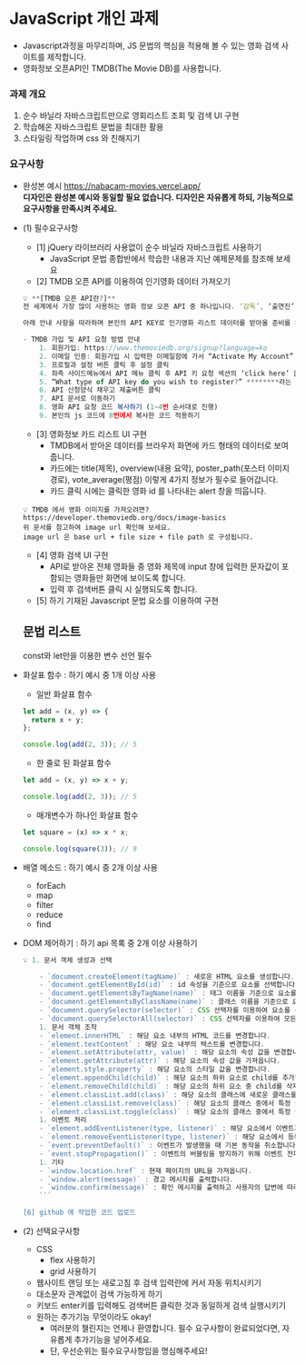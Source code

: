 # JavaScript 개인 과제

- Javascript과정을 마무리하며, JS 문법의 핵심을 적용해 볼 수 있는 영화 검색 사이트를 제작합니다.
- 영화정보 오픈API인 TMDB(The Movie DB)를 사용합니다.

### 과제 개요

1. 순수 바닐라 자바스크립트만으로 영회리스트 조회 및 검색 UI 구현
2. 학습해온 자바스크립트 문법을 최대한 활용
3. 스타일링 작업하며 css 와 친해지기

### 요구사항

- 완성본 예시
  https://nabacam-movies.vercel.app/<br>
  **디자인은 완성본 예시와 동일할 필요 없습니다. 디자인은 자유롭게 하되, 기능적으로 요구사항을 만족시켜 주세요.**
- (1) 필수요구사항

  - [1] jQuery 라이브러리 사용없이 순수 바닐라 자바스크립트 사용하기
    - JavaScript 문법 종합반에서 학습한 내용과 지난 예제문제를 참조해 보세요
  - [2] TMDB 오픈 API를 이용하여 인기영화 데이터 가져오기

  ```js
  💡 **[TMDB 오픈 API란?]**
  전 세계에서 가장 많이 사용하는 영화 정보 오픈 API 중 하나입니다. ‘감독’, ‘출연진’, 포스터’ 등 다양한 서비스를 대부분 무료로 제공합니다.

  아래 안내 사항을 따라하며 본인의 API KEY로 인기영화 리스트 데이터를 받아올 준비를 해보세요.

  - TMDB 가입 및 API 요청 방법 안내
      1. 회원가입: https://www.themoviedb.org/signup?language=ko
      2. 이메일 인증: 회원가입 시 입력한 이메일함에 가서 “Activate My Account” 버튼 클릭 후 로그인
      3. 프로필과 설정 버튼 클릭 후 설정 클릭
      4. 좌측 사이드메뉴에서 API 메뉴 클릭 후 API 키 요청 섹션의 ‘click here’ 클릭
      5. “What type of API key do you wish to register?” ********라는 질문에 Developer 클릭 후 동의
      6. API 신청양식 채우고 제출버튼 클릭
      7. API 문서로 이동하기
      8. 영화 API 요청 코드 복사하기 (1~4번 순서대로 진행)
      9. 본인의 js 코드에 8번에서 복사한 코드 적용하기
  ```

  - [3] 영화정보 카드 리스트 UI 구현
    - TMDB에서 받아온 데이터를 브라우저 화면에 카드 형태의 데이터로 보여줍니다.
    - 카드에는 title(제목), overview(내용 요약), poster_path(포스터 이미지 경로), vote_average(평점) 이렇게 4가지 정보가 필수로 들어갑니다.
    - 카드 클릭 시에는 클릭한 영화 id 를 나타내는 alert 창을 띄웁니다.

  ```
  💡 TMDB 에서 영화 이미지를 가져오려면?
  https://developer.themoviedb.org/docs/image-basics
  위 문서를 참고하여 image url 확인해 보세요.
  image url 은 base url + file size + file path 로 구성됩니다.
  ```

  - [4] 영화 검색 UI 구헌
    - API로 받아온 전체 영화들 중 영화 제목에 input 창에 입력한 문자값이 포함되는 영화들만 화면에 보이도록 합니다.
    - 입력 후 검색버튼 클릭 시 실행되도록 합니다.
  - [5] 하기 기재된 Javascript 문법 요소를 이용하여 구현

  ## 문법 리스트

  const와 let만을 이용한 변수 선언 필수

- 화살표 함수 : 하기 예시 중 1개 이상 사용

  - 일반 화살표 함수

  ```js
  let add = (x, y) => {
    return x + y;
  };

  console.log(add(2, 3)); // 5
  ```

  - 한 줄로 된 화살표 함수

  ```js
  let add = (x, y) => x + y;

  console.log(add(2, 3)); // 5
  ```

  - 매개변수가 하나인 화살표 함수

  ```js
  let square = (x) => x * x;

  console.log(square(3)); // 9
  ```

- 배열 메소드 : 하기 예시 중 2개 이상 사용
  - forEach
  - map
  - filter
  - reduce
  - find
- DOM 제어하기 : 하기 api 목록 중 2개 이상 사용하기
  ```js
  💡 1. 문서 객체 생성과 선택

      - `document.createElement(tagName)` : 새로운 HTML 요소를 생성합니다.
      - `document.getElementById(id)` : id 속성을 기준으로 요소를 선택합니다.
      - `document.getElementsByTagName(name)` : 태그 이름을 기준으로 요소를 선택합니다.
      - `document.getElementsByClassName(name)` : 클래스 이름을 기준으로 요소를 선택합니다.
      - `document.querySelector(selector)` : CSS 선택자를 이용하여 요소를 선택합니다.
      - `document.querySelectorAll(selector)` : CSS 선택자를 이용하여 모든 요소를 선택합니다.
      1. 문서 객체 조작
      - `element.innerHTML` : 해당 요소 내부의 HTML 코드를 변경합니다.
      - `element.textContent` : 해당 요소 내부의 텍스트를 변경합니다.
      - `element.setAttribute(attr, value)` : 해당 요소의 속성 값을 변경합니다.
      - `element.getAttribute(attr)` : 해당 요소의 속성 값을 가져옵니다.
      - `element.style.property` : 해당 요소의 스타일 값을 변경합니다.
      - `element.appendChild(child)` : 해당 요소의 하위 요소로 child를 추가합니다.
      - `element.removeChild(child)` : 해당 요소의 하위 요소 중 child를 삭제합니다.
      - `element.classList.add(class)` : 해당 요소의 클래스에 새로운 클래스를 추가합니다.
      - `element.classList.remove(class)` : 해당 요소의 클래스 중에서 특정 클래스를 제거합니다.
      - `element.classList.toggle(class)` : 해당 요소의 클래스 중에서 특정 클래스를 추가 또는 제거합니다.
      1. 이벤트 처리
      - `element.addEventListener(type, listener)` : 해당 요소에서 이벤트가 발생했을 때 호출할 함수를 등록합니다.
      - `element.removeEventListener(type, listener)` : 해당 요소에서 등록된 함수를 제거합니다.
      - `event.preventDefault()` : 이벤트가 발생했을 때 기본 동작을 취소합니다.
      - `event.stopPropagation()` : 이벤트의 버블링을 방지하기 위해 이벤트 전파를 중지합니다.
      1. 기타
      - `window.location.href` : 현재 페이지의 URL을 가져옵니다.
      - `window.alert(message)` : 경고 메시지를 출력합니다.
      - `window.confirm(message)` : 확인 메시지를 출력하고 사용자의 답변에 따라 Boolean 값을 반환합니다.
      ```

  [6] github 에 작업한 코드 업로드

- (2) 선택요구사항
  - CSS
    - flex 사용하기
    - grid 사용하기
  - 웹사이트 랜딩 또는 새로고침 후 검색 입력란에 커서 자동 위치시키기
  - 대소문자 관계없이 검색 가능하게 하기
  - 키보드 enter키를 입력해도 검색버튼 클릭한 것과 동일하게 검색 실행시키기
  - 원하는 추가기능 무엇이라도 okay!
    - 여러분의 챌린지는 언제나 환영합니다. 필수 요구사항이 완료되었다면, 자유롭게 추가기능을 넣어주세요.
    - 단, 우선순위는 필수요구사항임을 명심해주세요!
